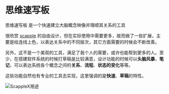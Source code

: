 # 思维速写板
思维速写板 是一个快速建立大脑概念映像并理顺其关系的工具

很欣赏 [scapple](https://www.literatureandlatte.com/scapple/overview) 的自由设计，但在实际使用中需要更多，故而做了一些扩展，主要是给连线上色，以表达关系中的不同层次，其它方面需要的时候会不断改善。

另外，这不是一个美观的工具，满足了我个人的需要，或许也能帮到更多的人。至少，在搭建软件系统的时候打草稿是比较满意，设计功能的时候可以**头脑风暴**，**笔记**，可以表达系统各个概念之间的**关系**、**流程**、**状态的变化**等等。

这些功能自然也有专业的工具去实现，这里强调的是**快速**、**草稿**的特性。


![ScappleX用途](https://user-images.githubusercontent.com/85704232/121765388-121a5c00-cb7d-11eb-9862-b412c67552d7.png)
